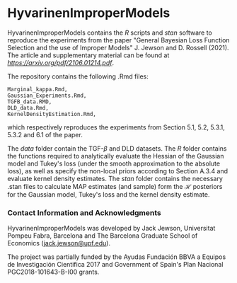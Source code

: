 # HyvarinenImproperModels

HyvarinenImproperModels contains the *R* scripts and *stan* software to reproduce the experiments from the paper "General Bayesian Loss Function Selection and the use of Improper Models" J. Jewson and D. Rossell (2021). The article and supplementary material can be found at *https://arxiv.org/pdf/2106.01214.pdf*.

The repository contains the following .Rmd files:
```
Marginal_kappa.Rmd, 
Gaussian_Experiments.Rmd, 
TGFB_data.RMD, 
DLD_data.Rmd, 
KernelDensityEstimation.Rmd,
```
which respectively reproduces the experiments from Section 5.1, 5.2, 5.3.1, 5.3.2 and 6.1 of the paper. 

The *data* folder contain the TGF-$\beta$ and DLD datasets. The *R* folder contains the functions required to analytically evaluate the Hessian of the Gaussian model and Tukey's loss (under the smooth approximation to the absolute loss), as well as specify the non-local priors according to Section A.3.4 and evaluate kernel density estimates. The *stan* folder contains the necessary .stan files to calculate MAP estimates (and sample) form the $\mathcal{H}$ posteriors for the Gaussian model, Tukey's loss and the kernel density estimate.

### Contact Information and Acknowledgments

HyvarinenImproperModels was developed by Jack Jewson, Universitat Pompeu Fabra, Barcelona and The Barcelona Graduate School of Economics (jack.jewson@upf.edu). 

The project was partially funded by the Ayudas Fundación BBVA a Equipos de Investigación Cientifica 2017 and Government of Spain's Plan Nacional PGC2018-101643-B-I00 grants. 





